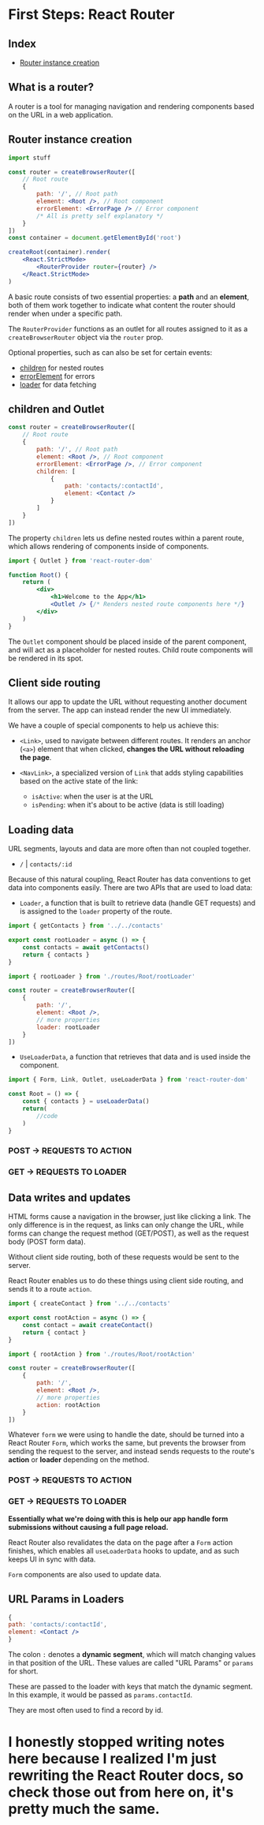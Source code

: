 # First Steps: React Router

## Index

- [Router instance creation](#router-instance-creation)

## What is a router?

A router is a tool for managing navigation and rendering components based on the URL in a web application.

## Router instance creation

```jsx
import stuff

const router = createBrowserRouter([
	// Root route
	{
		path: '/', // Root path
		element: <Root />, // Root component
		errorElement: <ErrorPage /> // Error component
		/* All is pretty self explanatory */
	}
])
const container = document.getElementById('root')

createRoot(container).render(
	<React.StrictMode>
		<RouterProvider router={router} />
	</React.StrictMode>
)
```

A basic route consists of two essential properties: a **path** and an **element**, both of them work together to indicate what content the router should render when under a specific path.

The `RouterProvider` functions as an outlet for all routes assigned to it as a `createBrowserRouter` object via the `router` prop.

Optional properties, such as can also be set for certain events:

- [children](#children-and-outlet) for nested routes
- [errorElement](#router-instance-creation) for errors
- [loader](#loader) for data fetching

## children and Outlet

```jsx
const router = createBrowserRouter([
	// Root route
	{
		path: '/', // Root path
		element: <Root />, // Root component
		errorElement: <ErrorPage />, // Error component
		children: [
			{
				path: 'contacts/:contactId',
				element: <Contact />
			}
		]
	}
])
```

The property `children` lets us define nested routes within a parent route, which allows rendering of components inside of components.

```jsx
import { Outlet } from 'react-router-dom'

function Root() {
	return (
		<div>
			<h1>Welcome to the App</h1>
			<Outlet /> {/* Renders nested route components here */}
		</div>
	)
}
```

The `Outlet` component should be placed inside of the parent component, and will act as a placeholder for nested routes. Child route components will be rendered in its spot.

## Client side routing

It allows our app to update the URL without requesting another document from the server. The app can instead render the new UI immediately.

We have a couple of special components to help us achieve this:

- `<Link>`, used to navigate between different routes. It renders an anchor (`<a>`) element that when clicked, **changes the URL without reloading the page**.

- `<NavLink>`, a specialized version of `Link` that adds styling capabilities based on the active state of the link:
  - `isActive`: when the user is at the URL
  - `isPending`: when it's about to be active (data is still loading)

## Loading data

URL segments, layouts and data are more often than not coupled together.

- `/` | `contacts/:id`

Because of this natural coupling, React Router has data conventions to get data into components easily. There are two APIs that are used to load data:

- `Loader`, a function that is built to retrieve data (handle GET requests) and is assigned to the `loader` property of the route.

```jsx
import { getContacts } from '../../contacts'

export const rootLoader = async () => {
	const contacts = await getContacts()
	return { contacts }
}
```

```jsx
import { rootLoader } from './routes/Root/rootLoader'

const router = createBrowserRouter([
	{
		path: '/',
		element: <Root />,
		// more properties
		loader: rootLoader
	}
])
```

- `UseLoaderData`, a function that retrieves that data and is used inside the component.

```jsx
import { Form, Link, Outlet, useLoaderData } from 'react-router-dom'

const Root = () => {
	const { contacts } = useLoaderData()
	return(
		//code
	)
}
```

### POST -> REQUESTS TO ACTION

### GET -> REQUESTS TO LOADER

## Data writes and updates

HTML forms cause a navigation in the browser, just like clicking a link. The only difference is in the request, as links can only change the URL, while forms can change the request method (GET/POST), as well as the request body (POST form data).

Without client side routing, both of these requests would be sent to the server.

React Router enables us to do these things using client side routing, and sends it to a route `action`.

```jsx
import { createContact } from '../../contacts'

export const rootAction = async () => {
	const contact = await createContact()
	return { contact }
}
```

```jsx
import { rootAction } from './routes/Root/rootAction'

const router = createBrowserRouter([
	{
		path: '/',
		element: <Root />,
		// more properties
		action: rootAction
	}
])
```

Whatever `form` we were using to handle the date, should be turned into a React Router `Form`, which works the same, but prevents the browser from sending the request to the server, and instead sends requests to the route's **action** or **loader** depending on the method.

### POST -> REQUESTS TO ACTION

### GET -> REQUESTS TO LOADER

**Essentially what we're doing with this is help our app handle form submissions without causing a full page reload.**

React Router also revalidates the data on the page after a `Form` action finishes, which enables all `useLoaderData` hooks to update, and as such keeps UI in sync with data.

`Form` components are also used to update data.

## URL Params in Loaders

```jsx
{
path: 'contacts/:contactId',
element: <Contact />
}
```

The colon `:` denotes a **dynamic segment**, which will match changing values in that position of the URL. These values are called "URL Params" or `params` for short.

These are passed to the loader with keys that match the dynamic segment. In this example, it would be passed as `params.contactId`.

They are most often used to find a record by id.

# I honestly stopped writing notes here because I realized I'm just rewriting the React Router docs, so check those out from here on, it's pretty much the same.
